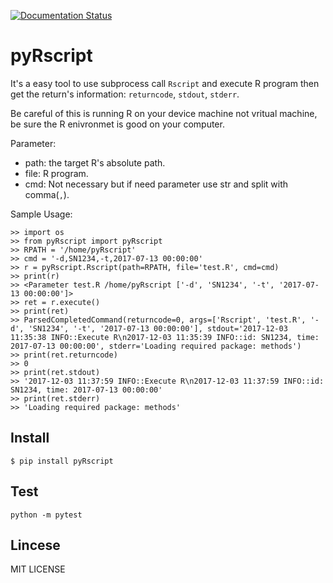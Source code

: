 [![Documentation Status](https://readthedocs.org/projects/pyrscript/badge/?version=latest)](http://pyrscript.readthedocs.io/en/latest/?badge=latest)

# pyRscript

It's a easy tool to use subprocess call `Rscript` and execute R program then get the return's information: `returncode`, `stdout`, `stderr`.

Be careful of this is running R on your device machine not vritual machine, be sure the R enivronmet is good on your computer.


Parameter:
+ path: the target R's absolute path.
+ file: R program.
+ cmd: Not necessary but if need parameter use str and split with comma(`,`).


Sample Usage:
```
>> import os
>> from pyRscript import pyRscript
>> RPATH = '/home/pyRscript'
>> cmd = '-d,SN1234,-t,2017-07-13 00:00:00'
>> r = pyRscript.Rscript(path=RPATH, file='test.R', cmd=cmd)
>> print(r)
>> <Parameter test.R /home/pyRscript ['-d', 'SN1234', '-t', '2017-07-13 00:00:00']>
>> ret = r.execute()
>> print(ret)
>> ParsedCompletedCommand(returncode=0, args=['Rscript', 'test.R', '-d', 'SN1234', '-t', '2017-07-13 00:00:00'], stdout='2017-12-03 11:35:38 INFO::Execute R\n2017-12-03 11:35:39 INFO::id: SN1234, time: 2017-07-13 00:00:00', stderr='Loading required package: methods')
>> print(ret.returncode)
>> 0
>> print(ret.stdout)
>> '2017-12-03 11:37:59 INFO::Execute R\n2017-12-03 11:37:59 INFO::id: SN1234, time: 2017-07-13 00:00:00'
>> print(ret.stderr)
>> 'Loading required package: methods'
```


## Install

```
$ pip install pyRscript
```


## Test

```
python -m pytest
```


## Lincese

MIT LICENSE

